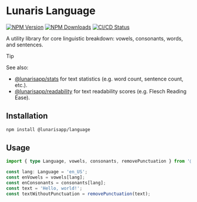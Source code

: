 # Lunaris Language

[![NPM Version](https://img.shields.io/npm/v/%40lunarisapp%2Flanguage)](https://www.npmjs.com/package/@lunarisapp/language)
[![NPM Downloads](https://img.shields.io/npm/dm/%40lunarisapp%2Flanguage)](https://www.npmjs.com/package/@lunarisapp/language)
[![CI/CD Status](https://img.shields.io/github/actions/workflow/status/LunarisApp/text-tools/checks.yml?label=CI%2FCD)](https://github.com/LunarisApp/text-tools/actions/workflows/checks.yml)

A utility library for core linguistic breakdown: vowels, consonants, words, and sentences.

> [!TIP]
> See also:
>   - [@lunarisapp/stats](https://github.com/LunarisApp/text-tools/tree/main/packages/stats) for text statistics (e.g. word count, sentence count, etc.).
>   - [@lunarisapp/readability](https://github.com/LunarisApp/text-tools/tree/main/packages/readability) for text readability scores (e.g. Flesch Reading Ease).


## Installation

```bash
npm install @lunarisapp/language
```

## Usage

```typescript
import { type Language, vowels, consonants, removePunctuation } from '@lunarisapp/language';

const lang: Language = 'en_US';
const enVowels = vowels[lang];
const enConsonants = consonants[lang];
const text = 'Hello, world!';
const textWithoutPunctuation = removePunctuation(text);
```